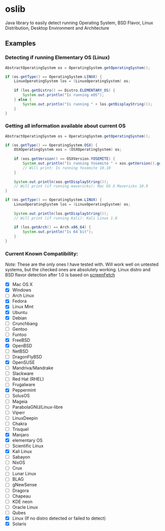 # oslib

Java library to easily detect running Operating System, BSD Flavor, Linux Distribution, Desktop Environment and Architecture

## Examples

### Detecting if running Elementary OS (Linux)
```java
AbstractOperatingSystem os = OperatingSystem.getOperatingSystem();

if (os.getType() == OperatingSystem.LINUX) {
	LinuxOperatingSystem los = (LinuxOperatingSystem) os;
	
	if (los.getDistro() == Distro.ELEMENTARY_OS) {
		System.out.println("Is running eOS");
	} else {
		System.out.println("Is running " + los.getDisplayString());
	}
}
```

### Getting all information available about current OS
```java
AbstractOperatingSystem os = OperatingSystem.getOperatingSystem();

if (os.getType() == OperatingSystem.OSX) {
  	OSXOperatingSystem xos = (OSXOperatingSystem) os;
   
   	if (xos.getVersion() == OSXVersion.YOSEMITE) {
   		System.out.println("Is running Yosemite " + xos.getVersion().getVersion());
    	// Will print: Is running Yosemite 10.10
  	}
   
   	System.out.println(xos.getDisplayString());
   	// Will print (if running mavericks): Mac OS X Mavericks 10.9
}

if (os.getType() == OperatingSystem.LINUX) {
	LinuxOperatingSystem los = (LinuxOperatingSystem) os;
	
	System.out.println(los.getDisplayString());
	// Will print (if running Kali): Kali Linux 1.0
	
	if (los.getArch() == Arch.x86_64) {
		System.out.println("Is 64 bit");
	}
}
```

### Current Known Compatibility:

_Note:_ These are the only ones I have tested with. Will work well on untested systems, but the checked ones are absolutely working.
Linux distro and BSD flavor detection after 1.0 is based on [screenFetch](https://github.com/KittyKatt/screenFetch)

- [x] Mac OS X
- [x] Windows
- [ ] Arch Linux
- [x] Fedora
- [x] Linux Mint
- [x] Ubuntu
- [x] Debian
- [ ] Crunchbang
- [ ] Gentoo
- [ ] Funtoo
- [x] FreeBSD
- [x] OpenBSD
- [ ] NetBSD
- [ ] DragonFlyBSD
- [x] OpenSUSE
- [ ] Mandriva/Mandrake
- [ ] Slackware
- [ ] Red Hat (RHEL)
- [ ] Frugalware
- [x] Peppermint
- [ ] SolusOS
- [ ] Mageia
- [ ] ParabolaGNU/Linux-libre
- [ ] Viperr
- [ ] LinuxDeepin
- [ ] Chakra
- [ ] Trisquel
- [x] Manjaro
- [x] elementary OS
- [ ] Scientific Linux
- [x] Kali Linux
- [ ] Sabayon
- [ ] NixOS
- [ ] Crux
- [ ] Lunar Linux
- [ ] BLAG
- [ ] gNewSense
- [ ] Dragora
- [ ] Chapeau
- [ ] KDE neon
- [ ] Oracle Linux
- [ ] Qubes
- [x] Linux (If no distro detected or failed to detect)
- [x] Solaris
